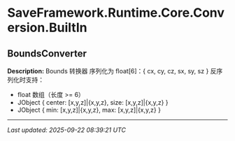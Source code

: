 # SaveFramework.Runtime.Core.Conversion.BuiltIn

## BoundsConverter

**Description:** Bounds 转换器
序列化为 float[6]：{ cx, cy, cz, sx, sy, sz }
反序列化时支持：
- float 数组（长度 >= 6）
- JObject { center: [x,y,z]|{x,y,z}, size: [x,y,z]|{x,y,z} }
- JObject { min: [x,y,z]|{x,y,z}, max: [x,y,z]|{x,y,z} }

---

*Last updated: 2025-09-22 08:39:21 UTC*
